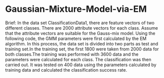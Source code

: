 # Gaussian-Mixture-Model-via-EM

 Brief: 
 In the data set ClassificationData1, there are feature vectors of 
 two different classes. There are 2000 attribute vectors for each class. 
 Assume that the attribute vectors are suitable for the Gauss-mix model.
 Using the following code, the GMM parameters were first calculated by 
 the EM algorithm.
 In this process, the data set is divided into two parts as test and 
 training set.In the training set, the first 1800 were taken from 2000 
 data for both classes.The training was performed with 3600 data and the 
 parameters were calculated for each class. The classification was then 
 carried out. It was tested on 400 data using the parameters calculated 
 by training data and calculated the classification success rate.
 
 
